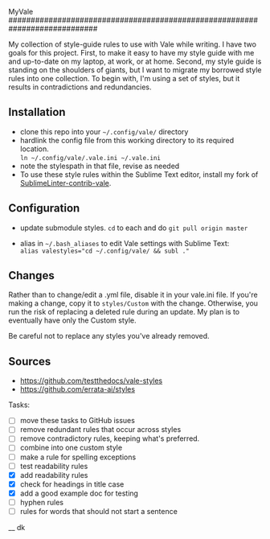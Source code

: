 

MyVale
############################################################################

My collection of style-guide rules to use with Vale while writing. I have two goals for this project. First, to make it easy to have my style guide with me and up-to-date on my laptop, at work, or at home. Second, my style guide is standing on the shoulders of giants, but I want to migrate my borrowed style rules into one collection. To begin with, I'm using a set of styles, but it results in contradictions and redundancies. 

## Installation

- clone this repo into your `~/.config/vale/` directory
- hardlink the config file from this working directory to its required location.  
`ln ~/.config/vale/.vale.ini ~/.vale.ini`
- note the stylespath in that file, revise as needed
- To use these style rules within the Sublime Text editor, install my fork of [SublimeLinter-contrib-vale](https://github.com/dylan-k/SublimeLinter-contrib-vale).

## Configuration

- update submodule styles. `cd` to each and do `git pull origin master`

- alias in `~/.bash_aliases` to edit Vale settings with Sublime Text:  
`alias valestyles="cd ~/.config/vale/ && subl ."`

## Changes

Rather than to change/edit a .yml file, disable it in your vale.ini file. If you're making a change, copy it to `styles/Custom` with the change. Otherwise, you run the risk of replacing a deleted rule during an update. My plan is to eventually have only the Custom style.

Be careful not to replace any styles you've already removed.

## Sources

- https://github.com/testthedocs/vale-styles
- https://github.com/errata-ai/styles

Tasks:


- [ ] move these tasks to GitHub issues
- [ ] remove redundant rules that occur across styles
- [ ] remove contradictory rules, keeping what's preferred. 
- [ ] combine into one custom style
- [ ] make a rule for spelling exceptions
- [ ] test readability rules
- [x] add readability rules
- [x] check for headings in title case
- [x] add a good example doc for testing
- [ ] hyphen rules
- [ ] rules for words that should not start a sentence

__
dk
